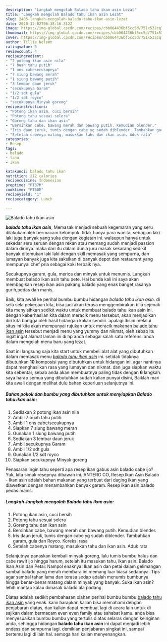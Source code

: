 ```yaml
---
description: "Langkah mengolah Balado tahu ikan asin Lezat"
title: "Langkah mengolah Balado tahu ikan asin Lezat"
slug: 2405-langkah-mengolah-balado-tahu-ikan-asin-lezat
date: 2020-12-02T06:38:16.312Z
image: https://img-global.cpcdn.com/recipes/cbb064436bf5cc5d/751x532cq70/balado-tahu-ikan-asin-foto-resep-utama.jpg
thumbnail: https://img-global.cpcdn.com/recipes/cbb064436bf5cc5d/751x532cq70/balado-tahu-ikan-asin-foto-resep-utama.jpg
cover: https://img-global.cpcdn.com/recipes/cbb064436bf5cc5d/751x532cq70/balado-tahu-ikan-asin-foto-resep-utama.jpg
author: Tillie Nelson
ratingvalue: 3
reviewcount: 4
recipeingredient:
- "2 potong ikan asin nila"
- "7 buah tahu putih"
- "1 ons cabesecukupnya"
- "7 siung bawang merah"
- "1 siung bawang putih"
- "3 lembar daun jeruk"
- "secukupnya Garam"
- "1/2 sdt gula"
- "1/2 sdt royco"
- "secukupnya Minyak goreng"
recipeinstructions:
- "Potong ikan asin, cuci bersih"
- "Potong tahu sesuai selera"
- "Goreng tahu dan ikan asin"
- "Bersihkan cabe, bawang merah dan bawang putih. Kemudian blender."
- "Iris daun jeruk, tumis dengan cabe yg sudah diblender. Tambahkan garam, gula dan Royco. Koreksi rasa"
- "Setelah cabenya matang, masukkan tahu dan ikan asin. Aduk rata"
categories:
- Resep
tags:
- balado
- tahu
- ikan

katakunci: balado tahu ikan 
nutrition: 212 calories
recipecuisine: Indonesian
preptime: "PT37M"
cooktime: "PT60M"
recipeyield: "1"
recipecategory: Lunch

---
```



![Balado tahu ikan asin](https://img-global.cpcdn.com/recipes/cbb064436bf5cc5d/751x532cq70/balado-tahu-ikan-asin-foto-resep-utama.jpg)

<b><i>balado tahu ikan asin</i></b>, Memasak menjadi sebuah kegemaran yang seru dilakukan oleh bermacam kelompok. tidak hanya para wanita, sebagian laki laki juga banyak yang suka dengan kegiatan ini. walaupun hanya untuk sekedar seru seruan dengan rekan atau memang sudah menjadi passion dalam dirinya. maka dari itu dalam dunia juru masak sekarang sedikit banyak ditemukan laki laki dengan skill memasak yang sempurna, dan lumayan banyak juga kita saksikan di banyak depot dan restaurant yang mempunyai chef pria sebagai koki terbaik nya.

Secukupnya garam, gula, merica dan minyak untuk menumis. Langkah membuat balado ikan asin tahu pete. Hai bunda kali ini saya akan membagikan resep ikan asin pakang balado yang enak banget,rasanya gurih,pedas dan manis.

Baik, kita awali ke perihal bumbu bumbu hidangan <i>balado tahu ikan asin</i>. di sela sela pekerjaan kita, bisa jadi akan terasa menggembirakan bila sejenak kita menyisihkan sedikit waktu untuk membuat balado tahu ikan asin ini. dengan keberhasilan kita dalam meracik menu tersebut, akan menjadikan diri kita bangga oleh hasil hidangan kalian sendiri. apalagi disini melalui situs ini kita akan mempunyai rujukan untuk meracik makanan <u>balado tahu ikan asin</u> tersebut menjadi menu yang yummy dan nikmat, oleh sebab itu ingat ingat alamat laman ini di hp anda sebagai salah satu referensi anda dalam mengolah menu baru yang lezat.


Saat ini langsung saja kita start untuk membeli alat alat yang dibutuhkan dalam memasak menu <u><i>balado tahu ikan asin</i></u> ini. setidak tidaknya dibutuhkan <b>10</b> komposisi yang dibutuhkan untuk hidangan ini. agar nantinya dapat menghasilkan rasa yang lumayan dan nikmat. dan juga siapkan waktu kita sebentar, sebab anda akan membuatnya paling tidak dengan <b>6</b> langkah. saya harap semua yang dibutuhkan sudah kalian punyai disini, Baiklah mari kita awali dengan melihat dulu bahan keperluan selanjutnya ini.

<!--inarticleads1-->

##### Bahan pokok dan bumbu yang dibutuhkan untuk menyiapkan Balado tahu ikan asin:

1. Sediakan 2 potong ikan asin nila
1. Ambil 7 buah tahu putih
1. Ambil 1 ons cabe/secukupnya
1. Siapkan 7 siung bawang merah
1. Gunakan 1 siung bawang putih
1. Sediakan 3 lembar daun jeruk
1. Ambil secukupnya Garam
1. Ambil 1/2 sdt gula
1. Gunakan 1/2 sdt royco
1. Siapkan secukupnya Minyak goreng


Penasaran ingin tahu seperti apa resep ikan gabus asin balado cabe ijo? Yuk, kita simak resepnya dibawah ini. ANTERO CO, Resep Ikan Asin Balado - Ikan asin adalah bahan makanan yang terbuat dari daging ikan yang diawetkan dengan menambahkan banyak garam. Resep ikan asin balado pedas manis. 

<!--inarticleads2-->

##### Langkah-langkah mengolah Balado tahu ikan asin:

1. Potong ikan asin, cuci bersih
1. Potong tahu sesuai selera
1. Goreng tahu dan ikan asin
1. Bersihkan cabe, bawang merah dan bawang putih. Kemudian blender.
1. Iris daun jeruk, tumis dengan cabe yg sudah diblender. Tambahkan garam, gula dan Royco. Koreksi rasa
1. Setelah cabenya matang, masukkan tahu dan ikan asin. Aduk rata


Selanjutnya panaskan kembali minyak goreng, lalu tumis bumbu halus dan cabe rawit ijo hingga harum, setelah itu masukan tahu, ikan asin. Balado Ikan Asin dan Petai: Nampol enaknya! Ikan asin dan petai dalam gelimangan sambal balado yang merah membara ini memang luar biasa sedapnya. Tips agar sambal tahan lama dan terasa sedap adalah menumis bumbunya hingga benar-benar matang dalam minyak yang banyak. Suka ikan asin? lebih mantap kalau dimasak balado ala padang. 

Diatas adalah sedikit pembahasan olahan perihal bumbu bumbu <u>balado tahu ikan asin</u> yang enak. kami harapkan kalian bisa memahami dengan penjabaran diatas, dan kalian dapat membuat lagi di acara lain untuk di sajikan dalam bermacam even even family atau sahabat kamu. anda bisa menyesuaikan bumbu bumbu yang tertulis diatas selaras dengan keinginan anda, sehingga hidangan <b>balado tahu ikan asin</b> ini dapat menjadi lebih endess dan sempurna lagi. demikian penjabaran singkat ini, sampai bertemu lagi di lain hal. semoga hari kalian menyenangkan.
